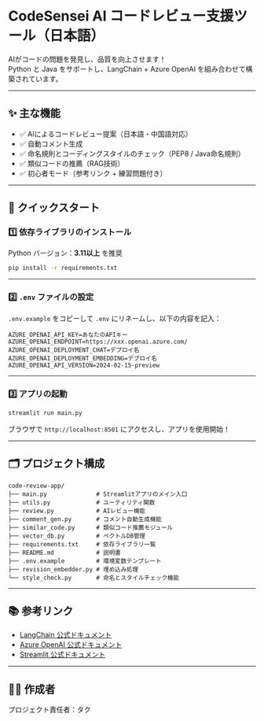 # CodeSensei AI コードレビュー支援ツール（日本語）

AIがコードの問題を発見し、品質を向上させます！  
Python と Java をサポートし、LangChain + Azure OpenAI を組み合わせて構築されています。

---

## ✨ 主な機能

* ✅ AIによるコードレビュー提案（日本語・中国語対応）
* ✅ 自動コメント生成
* ✅ 命名規則とコーディングスタイルのチェック（PEP8 / Java命名規則）
* ✅ 類似コードの推薦（RAG技術）
* ✅ 初心者モード（参考リンク + 練習問題付き）

---

## 🚀 クイックスタート

### 1️⃣ 依存ライブラリのインストール

Python バージョン：**3.11以上** を推奨

```bash
pip install -r requirements.txt
```

---

### 2️⃣ `.env` ファイルの設定

`.env.example` をコピーして `.env` にリネームし、以下の内容を記入：

```env
AZURE_OPENAI_API_KEY=あなたのAPIキー
AZURE_OPENAI_ENDPOINT=https://xxx.openai.azure.com/
AZURE_OPENAI_DEPLOYMENT_CHAT=デプロイ名
AZURE_OPENAI_DEPLOYMENT_EMBEDDING=デプロイ名
AZURE_OPENAI_API_VERSION=2024-02-15-preview
```

---

### 3️⃣ アプリの起動

```bash
streamlit run main.py
```

ブラウザで `http://localhost:8501` にアクセスし、アプリを使用開始！

---

## 🗂️ プロジェクト構成

```plaintext
code-review-app/
├── main.py              # Streamlitアプリのメイン入口
├── utils.py             # ユーティリティ関数
├── review.py            # AIレビュー機能
├── comment_gen.py       # コメント自動生成機能
├── similar_code.py      # 類似コード推薦モジュール
├── vector_db.py         # ベクトルDB管理
├── requirements.txt     # 依存ライブラリ一覧
├── README.md            # 説明書
├── .env.example         # 環境変数テンプレート
├── revision_embedder.py # 埋め込み処理
└── style_check.py       # 命名とスタイルチェック機能
```

---

## 📚 参考リンク

* [LangChain 公式ドキュメント](https://python.langchain.com/)
* [Azure OpenAI 公式ドキュメント](https://learn.microsoft.com/azure/cognitive-services/openai/)
* [Streamlit 公式ドキュメント](https://docs.streamlit.io/)

---

## 🙋‍♀️ 作成者

プロジェクト責任者：タク
